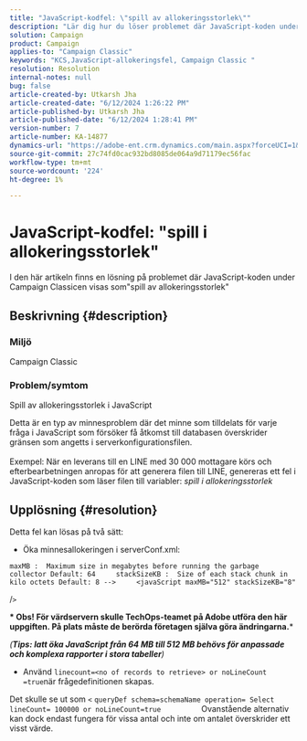 ```yaml
---
title: "JavaScript-kodfel: \"spill av allokeringsstorlek\""
description: "Lär dig hur du löser problemet där JavaScript-koden under Campaign Classicen visas som \"spill av allokeringsstorlek\"."
solution: Campaign
product: Campaign
applies-to: "Campaign Classic"
keywords: "KCS,JavaScript-allokeringsfel, Campaign Classic "
resolution: Resolution
internal-notes: null
bug: false
article-created-by: Utkarsh Jha
article-created-date: "6/12/2024 1:26:22 PM"
article-published-by: Utkarsh Jha
article-published-date: "6/12/2024 1:28:41 PM"
version-number: 7
article-number: KA-14877
dynamics-url: "https://adobe-ent.crm.dynamics.com/main.aspx?forceUCI=1&pagetype=entityrecord&etn=knowledgearticle&id=86ab5257-bf28-ef11-840a-00224808decd"
source-git-commit: 27c74fd0cac932bd8085de064a9d71179ec56fac
workflow-type: tm+mt
source-wordcount: '224'
ht-degree: 1%

---
```


# JavaScript-kodfel: &quot;spill i allokeringsstorlek&quot;


I den här artikeln finns en lösning på problemet där JavaScript-koden under Campaign Classicen visas som&quot;spill av allokeringsstorlek&quot;

## Beskrivning {#description}


### Miljö

Campaign Classic

### Problem/symtom

Spill av allokeringsstorlek i JavaScript

Detta är en typ av minnesproblem där det minne som tilldelats för varje fråga i JavaScript som försöker få åtkomst till databasen överskrider gränsen som angetts i serverkonfigurationsfilen.
<br><br>Exempel: När en leverans till en LINE med 30 000 mottagare körs och efterbearbetningen anropas för att generera filen till LINE, genereras ett fel i JavaScript-koden som läser filen till variabler: *spill i allokeringsstorlek*









## Upplösning {#resolution}

Detta fel kan lösas på två sätt:<br>
- Öka minnesallokeringen i serverConf.xml:





```
maxMB :  Maximum size in megabytes before running the garbage collector Default: 64     stackSizeKB :  Size of each stack chunk in kilo octets Default: 8 -->     <javaScript maxMB="512" stackSizeKB="8"
```

/`>`


<b>* Obs! För värdservern skulle TechOps-teamet på Adobe utföra den här uppgiften. På plats måste de berörda företagen själva göra ändringarna.</b>*



*(<b>Tips: I</b><b>att öka JavaScript från 64 MB till 512 MB behövs för anpassade och komplexa rapporter i stora tabeller</b>)*



- Använd `linecount=<no of records to retrieve> or noLineCount =true`när frågedefinitionen skapas.


Det skulle se ut som `<` `queryDef schema=schemaName operation= Select lineCount= 100000 or noLineCount=true`
                 Ovanstående alternativ kan dock endast fungera för vissa antal och inte om antalet överskrider ett visst värde.
